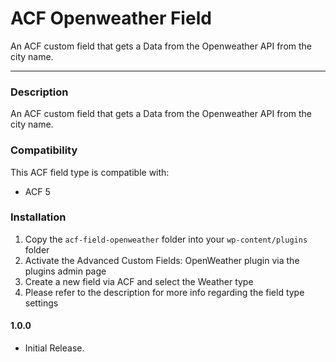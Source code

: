 # ACF Openweather Field

An ACF custom field that gets a Data from the Openweather API from the city name.

-----------------------

### Description

An ACF custom field that gets a Data from the Openweather API from the city name.

### Compatibility

This ACF field type is compatible with:
* ACF 5

### Installation

1. Copy the `acf-field-openweather` folder into your `wp-content/plugins` folder
2. Activate the Advanced Custom Fields: OpenWeather plugin via the plugins admin page
3. Create a new field via ACF and select the Weather type
4. Please refer to the description for more info regarding the field type settings

#### 1.0.0
* Initial Release.
